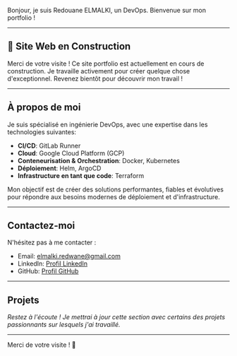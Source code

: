 


Bonjour, je suis Redouane ELMALKI, un DevOps. Bienvenue sur mon portfolio !

---

## 🚧 Site Web en Construction 

Merci de votre visite ! Ce site portfolio est actuellement en cours de construction. Je travaille activement pour créer quelque chose d'exceptionnel. Revenez bientôt pour découvrir mon travail !

---

## À propos de moi

Je suis spécialisé en ingénierie DevOps, avec une expertise dans les technologies suivantes: 

- **CI/CD**: GitLab Runner
- **Cloud**: Google Cloud Platform (GCP)
- **Conteneurisation & Orchestration**: Docker, Kubernetes
- **Déploiement**: Helm, ArgoCD
- **Infrastructure en tant que code**: Terraform

Mon objectif est de créer des solutions performantes, fiables et évolutives pour répondre aux besoins modernes de déploiement et d'infrastructure.

---

## Contactez-moi

N'hésitez pas à me contacter :

- Email: [elmalki.redwane@gmail.com](mailto:elmalki.redwane@gmail.com)
- LinkedIn: [Profil LinkedIn](https://www.linkedin.com/in/redouane-elmalki-525b8950/)
- GitHub: [Profil GitHub](https://github.com/relmalki)

---

## Projets

*Restez à l'écoute ! Je mettrai à jour cette section avec certains des projets passionnants sur lesquels j'ai travaillé.*

---

Merci de votre visite ! 🌟
